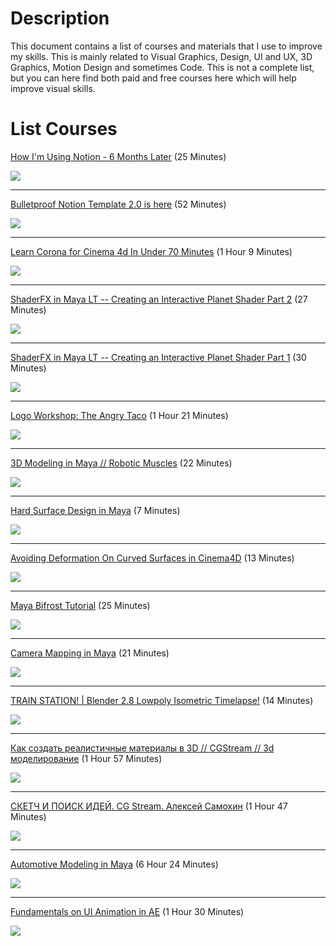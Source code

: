 # Description
This document contains a list of courses and materials that I use to improve my skills. This is mainly related to Visual Graphics, Design, UI and UX, 3D Graphics, Motion Design and sometimes Code. This is not a complete list, but you can here find both paid and free courses here which will help improve visual skills.

# List Courses

[How I'm Using Notion - 6 Months Later](https://youtu.be/KDU8uk9ywhc) (25 Minutes)

![](https://i1.ytimg.com/vi/KDU8uk9ywhc/maxresdefault.jpg)

---

[Bulletproof Notion Template 2.0 is here](https://youtu.be/mGpFcwQjXD4) (52 Minutes)

![](https://i.ytimg.com/vi/mGpFcwQjXD4/maxresdefault.jpg)

---

[Learn Corona for Cinema 4d In Under 70 Minutes](http://mographplus.com/97-a-quick-introduction-to-corona-for-cinema-4d/) (1 Hour 9 Minutes)

![](http://mographplus.com/wp-content/uploads/2018/03/01.jpg)

---

[ShaderFX in Maya LT -- Creating an Interactive Planet Shader Part 2](https://youtu.be/jaukPL7-nJw) (27 Minutes)

![](https://i.ytimg.com/vi/jaukPL7-nJw/maxresdefault.jpg)

---

[ShaderFX in Maya LT -- Creating an Interactive Planet Shader Part 1](https://youtu.be/p8r17HDgPSA) (30 Minutes)

![](https://i.ytimg.com/vi/p8r17HDgPSA/maxresdefault.jpg)

---

[Logo Workshop: The Angry Taco](https://www.pluralsight.com/courses/logo-workshop-angry-taco-907) (1 Hour 21 Minutes)

![](https://img.pluralsight.com/course-images/logo-workshop-angry-taco-907-v1.jpg)

---

[3D Modeling in Maya // Robotic Muscles](https://youtu.be/MWjU16jGQwU) (22 Minutes)

![](https://i.ytimg.com/vi/MWjU16jGQwU/maxresdefault.jpg)

---

[Hard Surface Design in Maya](https://www.youtube.com/watch?v=Xulmmvqxpao) (7 Minutes)

![](https://i.ytimg.com/vi/Xulmmvqxpao/maxresdefault.jpg)

---

[Avoiding Deformation On Curved Surfaces in Cinema4D](https://youtu.be/v-6rgr2oSpg) (13 Minutes)

![](https://i.ytimg.com/vi/v-6rgr2oSpg/maxresdefault.jpg)

---

[Maya Bifrost Tutorial](https://youtu.be/6Ep4SJ-WN9s) (25 Minutes)

![](http://immage.biz/images/2020/07/23/SeM5.jpg)

---

[Camera Mapping in Maya](https://youtu.be/9pCfj68W9AA) (21 Minutes)

![](http://immage.biz/images/2020/07/23/SeMi.jpg)

---

[TRAIN STATION! | Blender 2.8 Lowpoly Isometric Timelapse!](https://youtu.be/-BjJNMC048U) (14 Minutes)

![](https://i.ytimg.com/vi/-BjJNMC048U/maxresdefault.jpg)

---

[Как создать реалистичные материалы в 3D // CGStream // 3d моделирование](https://youtu.be/aocnpHoTAZg) (1 Hour 57 Minutes)

![](https://i.ytimg.com/vi/aocnpHoTAZg/maxresdefault.jpg)

---

[СКЕТЧ И ПОИСК ИДЕЙ. CG Stream. Алексей Самохин](https://youtu.be/ksvXm0YZm0Y) (1 Hour 47 Minutes)

![](https://i.ytimg.com/vi/ksvXm0YZm0Y/maxresdefault.jpg)

---

[Automotive Modeling in Maya](https://www.pluralsight.com/courses/automotive-modeling-maya-1266) (6 Hour 24 Minutes)

![](https://i.ytimg.com/vi/dlu6eqHwqWU/maxresdefault.jpg)

---

[Fundamentals on UI Animation in AE](https://motiondesign.school/products/ui-animation-fundamentals) (1 Hour 30 Minutes)

![](https://i.ytimg.com/vi/PsRa7meGGlI/maxresdefault.jpg)
